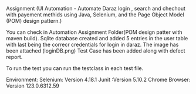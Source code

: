 Assignment 
(UI Automation - Automate Daraz login , search and chechout with payement methids using Java, 
Selenium, and the Page Object Model (POM) design pattern.)

You can check in Automation Assignment Folder(POM design patter with maven build).
Sqlite database created and added 5 entries in the user table with last being the correcr credentials for login in daraz. The image has been attached (loginDB.png)
Test Case has been added along with defect report.

To run the test you can run the testclass in each test file.

Environment:
Selenium: Version 4.18.1 
Junit :Version 5.10.2 
Chrome Browser: Version 123.0.6312.59



